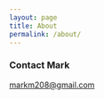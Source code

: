 ```yaml
---
layout: page
title: About
permalink: /about/
---
```


### Contact Mark

[markm208@gmail.com](mailto:markm208@gmail.com)
